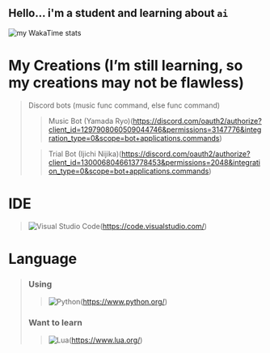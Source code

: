 ## Hello... i'm a student and learning about `ai` 

![my WakaTime stats](https://github-readme-stats.vercel.app/api/wakatime?username=pymood1)

# My Creations (I’m still learning, so my creations may not be flawless)
> Discord bots (music func command, else func command)
>> Music Bot (Yamada Ryo)(https://discord.com/oauth2/authorize?client_id=1297908060509044746&permissions=3147776&integration_type=0&scope=bot+applications.commands)
>
>> Trial Bot (Ijichi Nijika)(https://discord.com/oauth2/authorize?client_id=1300068046613778453&permissions=2048&integration_type=0&scope=bot+applications.commands)

# IDE
> ![Visual Studio Code](https://img.shields.io/badge/Visual%20Studio%20Code-0078d7.svg?style=for-the-badge&logo=visual-studio-code&logoColor=white)(https://code.visualstudio.com/)

# Language
> ### Using
>> ![Python](https://img.shields.io/badge/python-3670A0?style=for-the-badge&logo=python&logoColor=ffdd54)(https://www.python.org/)
>
> ### Want to learn
>> ![Lua](https://img.shields.io/badge/Lua-%232C2D72.svg?style=for-the-badge&logo=lua&logoColor=white)(https://www.lua.org/)
